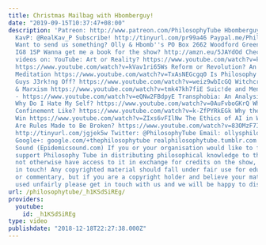 ```yaml
---
title: Christmas Mailbag with Hbomberguy!
date: "2019-09-15T10:37:47+08:00"
description: 'Patreon: http://www.patreon.com/PhilosophyTube Hbomberguy: https://www.youtube.com/user/hbomberguy
  KavP: @RealKav_P Subscribe! http://tinyurl.com/pr99a46 Paypal.me/PhilosophyTube
  Want to send us something? Olly & Hbomb''s PO Box 2662 Woodford Green United Kingdom
  IG8 1SP Wanna get me a book for the show? http://amzn.eu/5JAYdOd Check out my other
  videos on: YouTube: Art or Reality? https://www.youtube.com/watch?v=kVav1ri65Ws
  https://www.youtube.com/watch?v=kVav1ri65Ws Reform or Revolution? An ASMR Guided
  Meditation https://www.youtube.com/watch?v=TxAsNEGcgq0 Is Philosophy Just White
  Guys J3rk!ng Off? https://www.youtube.com/watch?v=weiz9wbIcGQ Witchcraft, Gender,
  & Marxism https://www.youtube.com/watch?v=tmk47kh7fiE Suic!de and Ment@l He@lth
  - https://www.youtube.com/watch?v=eQNw2FBdpyE Transphobia: An Analysis - https://www.youtube.com/watch?v=yCxqdhZkxCo
  Why Do I Hate My Self? https://www.youtube.com/watch?v=0AuFvboGKrQ What is Solitary
  Confinement Like? https://www.youtube.com/watch?v=k-ZfPYRkEGk Why the Left Will
  Win https://www.youtube.com/watch?v=ZIxs6vFIlNw The Ethics of AI in Warfare https://www.youtube.com/watch?v=u_eNfledjUo
  Are Rules Made to Be Broken? https://www.youtube.com/watch?v=83OMzF7IbJI Facebook:
  http://tinyurl.com/jgjek5w Twitter: @PhilosophyTube Email: ollysphilosophychannel@gmail.com
  Google+: google.com/+thephilosophytube realphilosophytube.tumblr.com Music by Epidemic
  Sound (Epidemicsound.com) If you or your organisation would like to financially
  support Philosophy Tube in distributing philosophical knowledge to those who might
  not otherwise have access to it in exchange for credits on the show, please get
  in touch! Any copyrighted material should fall under fair use for educational purposes
  or commentary, but if you are a copyright holder and believe your material has been
  used unfairly please get in touch with us and we will be happy to discuss it.'
url: /philosophytube/_h1KSdSiREg/
providers:
  youtube:
    id: _h1KSdSiREg
type: video
publishdate: "2018-12-18T22:27:38.000Z"
---
```

